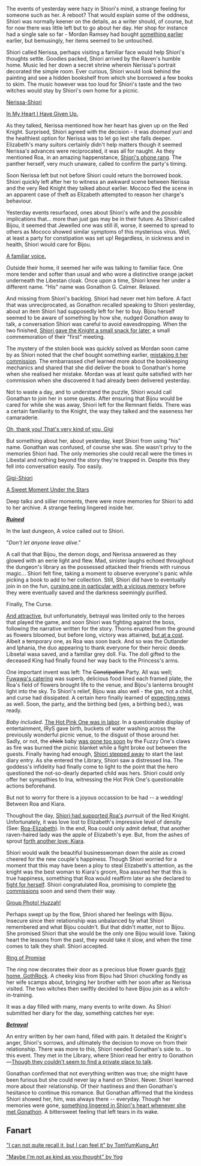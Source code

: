 The events of yesterday were hazy in Shiori's mind, a strange feeling for someone such as her. A reboot? That would explain some of the oddness, Shiori was normally keener on the details, as a writer should, of course, but for now there was little left but to go about her day. Her shop for instance had a single sale so far - Mordan Ramsey had bought [something earlier](https://youtu.be/mb91g7vQSnA?t=342) earlier, but bemusingly, her items seemed to be untouched.

Shiori called Nerissa, perhaps visiting a familiar face would help Shiori's thoughts settle. Goodies packed, Shiori arrived by the Raven's humble home. Music led her down a secret shrine wherein Nerissa's portrait decorated the simple room. Ever curious, Shiori would look behind the painting and see a hidden bookshelf from which she borrowed a few books to skim. The music however was too loud for Shiori's taste and the two witches would stay by Shiori's own home for a picnic.

[Nerissa-Shiori](#edge:nerissa-shiori)

[In My Heart I Have Given Up.](https://youtu.be/mb91g7vQSnA?t=1065)

As they talked, Nerissa mentioned how her heart has given up on the Red Knight. Surprised, Shiori agreed with the decision - it was _doomed yuri_ and the healthiest option for Nerissa was to let go lest she falls deeper. Elizabeth's many suitors certainly didn't help matters though it seemed Nerissa's advances were reciprocated, it was all for naught. As they mentioned Roa, in an amazing happenstance, [Shiori's phone rang](https://youtu.be/mb91g7vQSnA?t=1096). The panther herself, very much unaware, called to confirm the party's timing. 

Soon Nerissa left but not before Shiori could return the borrowed book. Shiori quickly left after her to witness an awkward scene between Nerissa and the very Red Knight they talked about earlier. Mococo fled the scene in an apparent case of theft as Elizabeth attempted to reason her charge's behaviour.

Yesterday events resurfaced, ones about Shiori's wife and the _possible_ implications that... more than just gas may be in their future. As Shiori called Bijou, it seemed that Jewelled one was still ill, worse, it seemed to spread to others as Mococo showed similar symptoms of this mysterious virus. Well, at least a party for constipation was set up! Regardless, in sickness and in health, Shiori would care for Bijou.

[A familiar voice.](#embed:https://youtu.be/mb91g7vQSnA?t=1732)

Outside their home, it seemed her wife was talking to familiar face. One more tender and softer than usual and who wore a distinctive orange jacket underneath the Libestan cloak. Once upon a time, Shiori knew her under a different name. "His" name was Gonathon G. Calmer. Relaxed.

And missing from Shiori's backlog. Shiori had never met him before. A fact that was unreciprocated, as Gonathon recalled speaking to Shiori yesterday, about an item Shiori had supposedly left for her to buy. Bijou herself seemed to be aware of something by how she, nudged Gonathon away to talk, a conversation Shiori was careful to avoid eavesdropping. When the two finished, [Shiori gave the Knight a small snack for later](https://youtu.be/mb91g7vQSnA?t=2040), a small commemoration of their "first" meeting.

The mystery of the stolen book was quickly solved as Mordan soon came by as Shiori noted that the chef bought something earlier, [mistaking it her commission](https://youtu.be/mb91g7vQSnA?t=2438). The embarrassed chef learned more about the bookkeeping mechanics and shared that she did deliver the book to Gonathan's home when she realised her mistake. Mordan was at least quite satisfied with her commission when she discovered it had already been delivered yesterday.

Not to waste a day, and to understand the puzzle, Shiori would call Gonathan to join her in some quests. After ensuring that Bijou would be cared for while she was away, Shiori left for the Remnant fields. There was a certain familiarity to the Knight, the way they talked and the easeness her camaraderie.

[Oh, thank you! That's very kind of you, Gigi](#embed:https://youtu.be/mb91g7vQSnA?t=3283)

But something about her, about yesterday, kept Shiori from using "his" name. Gonathan was confused, of course she was. She wasn't privy to the memories Shiori had. The only memories she could recall were the times in Libestal and nothing beyond the story they're trapped in. Despite this they fell into conversation easily. Too easily. 

[Gigi-Shiori](#edge:gigi-shiori)

[A Sweet Moment Under the Stars](#embed:https://youtu.be/mb91g7vQSnA?t=4171)

Deep talks and sillier moments, there were more memories for Shiori to add to her archive. A strange feeling lingered inside her.  

[**_Ruined_**](#embed:https://youtu.be/mb91g7vQSnA?t=6148)

In the last dungeon, A voice called out to Shiori. 

"_Don't let anyone leave alive_."

A call that that Bijou, the demon dogs, and Nerissa answered as they glowed with an eerie light and flew. Mad, sinister laughs echoed throughout the dungeon's library as the possessed attacked their friends with ruinous magic... Shiori felt fine, taking a moment to observe everyone's panic while picking a book to add to her collection. Still, Shiori did have to eventually join in on the fun, [cursing one in particular with a vicious memory](https://youtu.be/mb91g7vQSnA?t=6446) before they were eventually saved and the darkness seemingly purified.

Finally, The Curse.

[And attractive](https://youtu.be/mb91g7vQSnA?t=6687), but unfortunately, betrayal was limited only to the heroes that played the game, and soon Shiori was fighting against the boss, following the narrative written for the story. Thorns erupted from the ground as flowers bloomed, but before long, victory was attained, [but at a cost](https://youtu.be/mb91g7vQSnA?t=6977). Albeit a temporary one, as Roa was soon back. And so was the Outlander and Iphania, the duo appearing to thank everyone for their heroic deeds. Libsetal wasa saved, and a familiar grey doll. Fia. The doll gifted to the deceased King had finally found her way back to the Princess's arms.

One important invent was left: The ~~Constipation~~ Party. All was well; [Fuwawa's catering](https://youtu.be/mb91g7vQSnA?t=7271) was superb, delicious food lined each framed plate, the Roa's field of flowers brought life to the venue, and Bijou's lanterns brought light into the sky. To Shiori's relief, Bijou was also well - the gas, not a child, and curse had dissipated. A certain hero finally learned of [expecting news](https://youtu.be/mb91g7vQSnA?t=7930) as well. Soon, the party, and the birthing bed (yes, a birthing bed.), was ready.

*Baby included*. [The Hot Pink One was in labor](https://youtu.be/mb91g7vQSnA?t=8883). In a questionable display of entertainment, IRyS gave birth, buckets of water washing across the previously wonderful picnic venue, to the disgust of those around her. Sadly, or not, the ~~chick~~ baby [was gone too soon](https://youtu.be/mb91g7vQSnA?t=9845) by the Fuzzy One's claws as fire was burned the picnic blanket while a fight broke out between the guests. Finally having had enough, [Shiori stepped away](https://youtu.be/mb91g7vQSnA?t=10172) to start the last diary entry. As she entered the Library, Shiori saw a distressed Ina. The goddess's infidelity had finally come to light to the point that the hero questioned the not-so-dearly departed child was hers. Shiori could only offer her sympathies to Ina, witnessing the Hot Pink One's questionable actions beforehand.

But not to worry for there is a joyous occassion to be had -- a wedding! Between Roa and Kiara.

Thoughout the day, [Shiori had supported Roa's](https://youtu.be/mb91g7vQSnA?t=7135) *purr*suit of the Red Knight. Unfortunately, it was love lost to Elizabeth's impressive level of density (See: [Roa-Elizabeth](#edge:raora-liz)). In the end, Roa could only admit defeat, that another raven-haired lady was the apple of Elizabeth's eye. But, from the ashes of sprout [forth another love: Kiara](#edge:raora-kiara). 

Shiori would walk the beautiful businesswoman down the aisle as crowd cheered for the new couple's happiness. Though Shiori worried for a moment that this may have been a ploy to steal Elizabeth's attention, as the knight was the best woman to Kiara's groom, Roa assured her that this is true happiness, something that Roa would reaffirm later as she declared to [fight for herself](https://youtu.be/mb91g7vQSnA?t=10949). Shiori congratulated Roa, promising to complete [the commissions](https://youtu.be/mb91g7vQSnA?t=8350) soon and send them their way.

[Group Photo! Huzzah!](#embed:https://youtu.be/mb91g7vQSnA?t=10859)

Perhaps swept up by the flow, Shiori shared her feelings with Bijou. Insecure since their relationship was unbalanced by what Shiori remembered and what Bijou couldn't. But that didn't matter, not to Bijou. She promised Shiori that she would be the only one Bijou would love. Taking heart the lessons from the past, they would take it slow, and when the time comes to talk they shall. Shiori accepted.

[Ring of Promise](#embed:https://youtu.be/mb91g7vQSnA?t=11132)

The ring now decorates their door as a precious blue flower guards [their home, GothRock](https://youtu.be/mb91g7vQSnA?t=11372). A cheeky kiss from Bijou had Shiori chuckling fondly as her wife scamps about, bringing her brother with her soon after as Nerissa visited. The two witches then swiftly decided to have Bijou join as a witch-in-training.

It was a day filled with many, many events to write down. As Shiori submitted her diary for the day, something catches her eye:

[**_Betrayal_**](#embed:https://youtu.be/mb91g7vQSnA?t=11957)

An entry written by her own hand, filled with pain. It detailed the Knight's anger, Shiori's sorrows, and ultimately the decision to move on from their relationship. There was more to this, Shiori needed Gonathan's side to... to this event. They met in the Library, where Shiori read her entry to Gonathon—[Though they couldn't seem to find a private place to talk](https://youtu.be/mb91g7vQSnA?t=12352).

Gonathan confirmed that not everything written was true; she might have been furious but she could never lay a hand on Shiori. Never. Shiori learned more about their relationship. Of their hastiness and then Gonathan's hesitance to continue this romance. But Gonathan affirmed that the kindess Shiori showed her, *him*, was always there -- everyday. Though her memories were gone, [something lingered in Shiori's heart whenever she met Gonathon](https://youtu.be/mb91g7vQSnA?t=12655). A bittersweet feeling that left tears in its wake. 


## Fanart

["I can not quite recall it, but I can feel it" by TomYumKung_Art](https://x.com/TomYumKung_Art/status/1922095825062117883)

["Maybe I'm not as kind as you thought" by Yog](https://x.com/MassiveYog/status/1923695201052393918)
